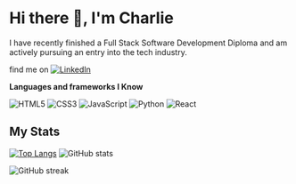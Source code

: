 # Hi there 👋, I'm Charlie

I have recently finished a Full Stack Software Development Diploma and am actively pursuing an entry into the tech industry.

find me on [![LinkedIn](https://img.shields.io/badge/linkedin-%230077B5.svg?style=for-the-badge&logo=linkedin&logoColor=white)](https://www.linkedin.com/in/charlie-mallon-0030881a6/)

**Languages and frameworks I Know**

![HTML5](https://img.shields.io/badge/html5-%23E34F26.svg?style=for-the-badge&logo=html5&logoColor=white)
![CSS3](https://img.shields.io/badge/css3-%231572B6.svg?style=for-the-badge&logo=css3&logoColor=white)
![JavaScript](https://img.shields.io/badge/javascript-%23323330.svg?style=for-the-badge&logo=javascript&logoColor=%23F7DF1E)
![Python](https://img.shields.io/badge/python-3670A0?style=for-the-badge&logo=python&logoColor=ffdd54)
![React](https://img.shields.io/badge/react-%2320232a.svg?style=for-the-badge&logo=react&logoColor=%2361DAFB)

## My Stats

[![Top Langs](https://github-readme-stats.vercel.app/api/top-langs/?username=CharlieMallon&layout=compact&theme=radical)](https://github.com/CharlieMallon/github-readme-stats) ![GitHub stats](https://github-readme-stats.vercel.app/api?username=CharlieMallon&show_icons=true&theme=radical)

![GitHub streak](https://github-readme-streak-stats.herokuapp.com/?user=CharlieMallon&)
